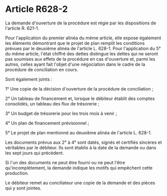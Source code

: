 # Article R628-2

La demande d'ouverture de la procédure est régie par les dispositions de l'article R. 621-1.

Pour l'application du premier alinéa du même article, elle expose également les éléments démontrant que le projet de plan remplit les conditions prévues par le deuxième alinéa de l'article L. 628-1. Pour l'application du 5° du même article, l'état chiffré des dettes distingue les dettes qui ne seront pas soumises aux effets de la procédure en cas d'ouverture et, parmi les autres, celles ayant fait l'objet d'une négociation dans le cadre de la procédure de conciliation en cours.

Sont également joints :

1° Une copie de la décision d'ouverture de la procédure de conciliation ;

2° Un tableau de financement et, lorsque le débiteur établit des comptes consolidés, un tableau des flux de trésorerie ;

3° Un budget de trésorerie pour les trois mois à venir ;

4° Un plan de financement prévisionnel ;

5° Le projet de plan mentionné au deuxième alinéa de l'article L. 628-1.

Les documents prévus aux 2° à 4° sont datés, signés et certifiés sincères et véritables par le débiteur. Ils sont établis à la date de la demande ou dans les sept jours qui précèdent.

Si l'un des documents ne peut être fourni ou ne peut l'être qu'incomplètement, la demande indique les motifs qui empêchent cette production.

Le débiteur remet au conciliateur une copie de la demande et des pièces qui y sont jointes.
